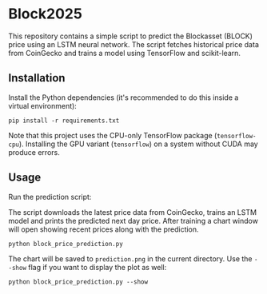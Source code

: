 # Block2025

This repository contains a simple script to predict the Blockasset (BLOCK) price using an LSTM neural network. The script fetches historical price data from CoinGecko and trains a model using TensorFlow and scikit-learn.

## Installation

Install the Python dependencies (it's recommended to do this inside a virtual environment):

```
pip install -r requirements.txt
```

Note that this project uses the CPU-only TensorFlow package (`tensorflow-cpu`). Installing the GPU variant (`tensorflow`) on a system without CUDA may produce errors.

## Usage

Run the prediction script:

The script downloads the latest price data from CoinGecko, trains an LSTM model and prints the predicted next day price. After training a chart window will open showing recent prices along with the prediction.

```
python block_price_prediction.py
```

The chart will be saved to `prediction.png` in the current directory. Use the
`--show` flag if you want to display the plot as well:

```
python block_price_prediction.py --show

```
